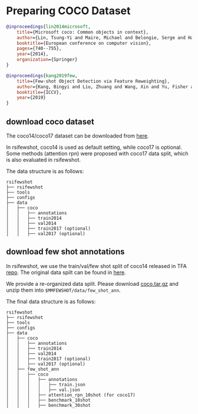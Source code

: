# Preparing COCO Dataset

<!-- [DATASET] -->

```bibtex
@inproceedings{lin2014microsoft,
    title={Microsoft coco: Common objects in context},
    author={Lin, Tsung-Yi and Maire, Michael and Belongie, Serge and Hays, James and Perona, Pietro and Ramanan, Deva and Doll{\'a}r, Piotr and Zitnick, C Lawrence},
    booktitle={European conference on computer vision},
    pages={740--755},
    year={2014},
    organization={Springer}
}

@inproceedings{kang2019few,
    title={Few-shot Object Detection via Feature Reweighting},
    author={Kang, Bingyi and Liu, Zhuang and Wang, Xin and Yu, Fisher and Feng, Jiashi and Darrell, Trevor},
    booktitle={ICCV},
    year={2019}
}
```

## download coco dataset

The coco14/coco17 dataset can be downloaded from [here](https://cocodataset.org/#download).

In rsifewshot, coco14 is used as default setting, while coco17 is optional.
Some methods (attention rpn) were proposed with coco17 data split, which is also evaluated in rsifewshot.

The data structure is as follows:

```none
rsifewshot
├── rsifewshot
├── tools
├── configs
├── data
│   ├── coco
│   │   ├── annotations
│   │   ├── train2014
│   │   ├── val2014
│   │   ├── train2017 (optional)
│   │   ├── val2017 (optional)
```

## download few shot annotations

In rsifewshot, we use the train/val/few shot split of coco14 released in TFA [repo](https://github.com/ucbdrive/few-shot-object-detection).
The original data spilt can be found in [here](http://dl.yf.io/fs-det/datasets/cocosplit/).

We provide a re-organized data split.
Please download [coco.tar.gz](https://download.openmmlab.com/rsifewshot/few_shot_ann/coco.tar.gz)
and unzip them into `$MMFEWSHOT/data/few_shot_ann`.

The final data structure is as follows:

```none
rsifewshot
├── rsifewshot
├── tools
├── configs
├── data
│   ├── coco
│   │   ├── annotations
│   │   ├── train2014
│   │   ├── val2014
│   │   ├── train2017 (optional)
│   │   ├── val2017 (optional)
│   ├── few_shot_ann
│   │   ├── coco
│   │   │   ├── annotations
│   │   │   │   ├── train.json
│   │   │   │   ├── val.json
│   │   │   ├── attention_rpn_10shot (for coco17)
│   │   │   ├── benchmark_10shot
│   │   │   ├── benchmark_30shot
```
